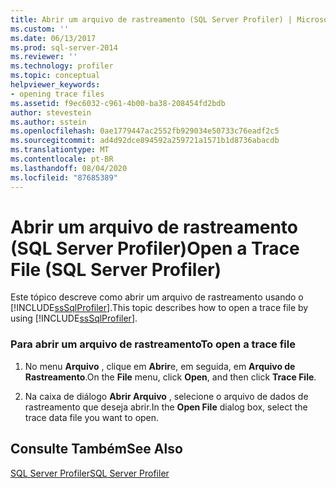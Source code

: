```yaml
---
title: Abrir um arquivo de rastreamento (SQL Server Profiler) | Microsoft Docs
ms.custom: ''
ms.date: 06/13/2017
ms.prod: sql-server-2014
ms.reviewer: ''
ms.technology: profiler
ms.topic: conceptual
helpviewer_keywords:
- opening trace files
ms.assetid: f9ec6032-c961-4b00-ba38-208454fd2bdb
author: stevestein
ms.author: sstein
ms.openlocfilehash: 0ae1779447ac2552fb929034e50733c76eadf2c5
ms.sourcegitcommit: ad4d92dce894592a259721a1571b1d8736abacdb
ms.translationtype: MT
ms.contentlocale: pt-BR
ms.lasthandoff: 08/04/2020
ms.locfileid: "87685389"
---
```

# <a name="open-a-trace-file-sql-server-profiler"></a><span data-ttu-id="96dc7-102">Abrir um arquivo de rastreamento (SQL Server Profiler)</span><span class="sxs-lookup"><span data-stu-id="96dc7-102">Open a Trace File (SQL Server Profiler)</span></span>
  <span data-ttu-id="96dc7-103">Este tópico descreve como abrir um arquivo de rastreamento usando o [!INCLUDE[ssSqlProfiler](../../includes/sssqlprofiler-md.md)].</span><span class="sxs-lookup"><span data-stu-id="96dc7-103">This topic describes how to open a trace file by using [!INCLUDE[ssSqlProfiler](../../includes/sssqlprofiler-md.md)].</span></span>  
  
### <a name="to-open-a-trace-file"></a><span data-ttu-id="96dc7-104">Para abrir um arquivo de rastreamento</span><span class="sxs-lookup"><span data-stu-id="96dc7-104">To open a trace file</span></span>  
  
1.  <span data-ttu-id="96dc7-105">No menu **Arquivo** , clique em **Abrir**e, em seguida, em **Arquivo de Rastreamento**.</span><span class="sxs-lookup"><span data-stu-id="96dc7-105">On the **File** menu, click **Open**, and then click **Trace File**.</span></span>  
  
2.  <span data-ttu-id="96dc7-106">Na caixa de diálogo **Abrir Arquivo** , selecione o arquivo de dados de rastreamento que deseja abrir.</span><span class="sxs-lookup"><span data-stu-id="96dc7-106">In the **Open File** dialog box, select the trace data file you want to open.</span></span>  
  
## <a name="see-also"></a><span data-ttu-id="96dc7-107">Consulte Também</span><span class="sxs-lookup"><span data-stu-id="96dc7-107">See Also</span></span>  
 [<span data-ttu-id="96dc7-108">SQL Server Profiler</span><span class="sxs-lookup"><span data-stu-id="96dc7-108">SQL Server Profiler</span></span>](sql-server-profiler.md)  
  
  
